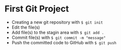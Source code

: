# First Git Project

- Creating a new git repository with `$ git init`
- Edit the file(s)
- Add file(s) to the stagin area with `$ git add .`
- Commit file(s) with `$ git commit -m "message"`
- Push the committed code to GitHub with `$ git push`